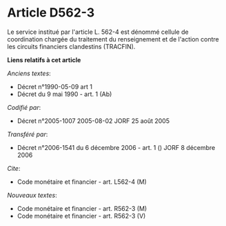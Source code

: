 # Article D562-3

Le service institué par l'article L. 562-4 est dénommé cellule de coordination chargée du traitement du renseignement et de
l'action contre les circuits financiers clandestins (TRACFIN).

**Liens relatifs à cet article**

_Anciens textes_:

  - Décret n°1990-05-09 art 1
  - Décret du 9 mai 1990 - art. 1 (Ab)

_Codifié par_:

  - Décret n°2005-1007 2005-08-02 JORF 25 août 2005

_Transféré par_:

  - Décret n°2006-1541 du 6 décembre 2006 - art. 1 () JORF 8 décembre 2006

_Cite_:

  - Code monétaire et financier - art. L562-4 (M)

_Nouveaux textes_:

  - Code monétaire et financier - art. R562-3 (M)
  - Code monétaire et financier - art. R562-3 (V)
